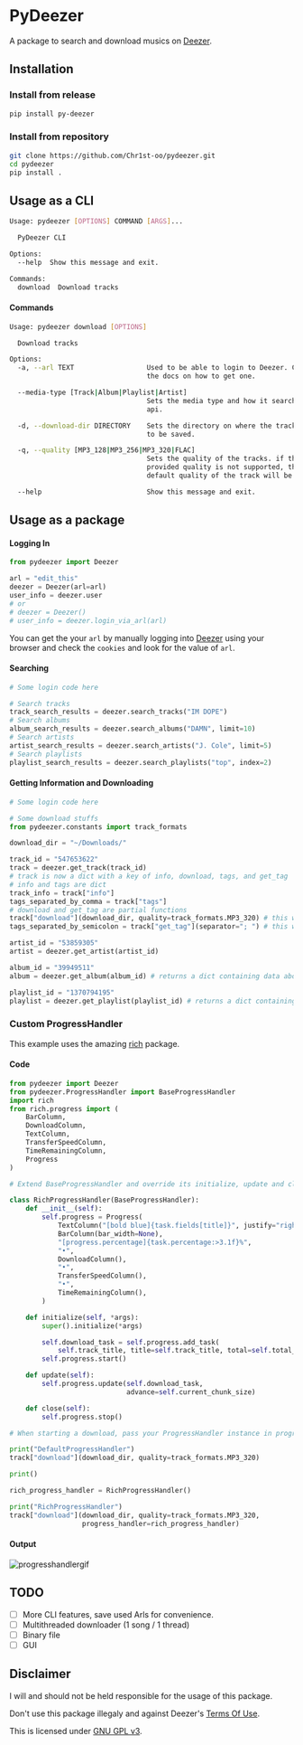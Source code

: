# PyDeezer

A package to search and download musics on [Deezer](https://www.deezer.com/en/).

## Installation

### Install from release

```bash
pip install py-deezer
```

### Install from repository

```bash
git clone https://github.com/Chr1st-oo/pydeezer.git
cd pydeezer
pip install .
```

## Usage as a CLI

```bash
Usage: pydeezer [OPTIONS] COMMAND [ARGS]...

  PyDeezer CLI

Options:
  --help  Show this message and exit.

Commands:
  download  Download tracks
```

#### Commands

```bash
Usage: pydeezer download [OPTIONS]

  Download tracks

Options:
  -a, --arl TEXT                  Used to be able to login to Deezer. Check
                                  the docs on how to get one.

  --media-type [Track|Album|Playlist|Artist]
                                  Sets the media type and how it searches the
                                  api.

  -d, --download-dir DIRECTORY    Sets the directory on where the tracks are
                                  to be saved.

  -q, --quality [MP3_128|MP3_256|MP3_320|FLAC]
                                  Sets the quality of the tracks. if the
                                  provided quality is not supported, the
                                  default quality of the track will be used.

  --help                          Show this message and exit.
```

## Usage as a package

#### Logging In

```python
from pydeezer import Deezer

arl = "edit_this"
deezer = Deezer(arl=arl)
user_info = deezer.user
# or
# deezer = Deezer()
# user_info = deezer.login_via_arl(arl)
```

You can get the your `arl` by manually logging into [Deezer](https://www.deezer.com/) using your browser and check the `cookies` and look for the value of `arl`.

#### Searching

```python
# Some login code here

# Search tracks
track_search_results = deezer.search_tracks("IM DOPE")
# Search albums
album_search_results = deezer.search_albums("DAMN", limit=10)
# Search artists
artist_search_results = deezer.search_artists("J. Cole", limit=5)
# Search playlists
playlist_search_results = deezer.search_playlists("top", index=2)
```

#### Getting Information and Downloading

```python
# Some login code here

# Some download stuffs
from pydeezer.constants import track_formats

download_dir = "~/Downloads/"

track_id = "547653622"
track = deezer.get_track(track_id)
# track is now a dict with a key of info, download, tags, and get_tag
# info and tags are dict
track_info = track["info"]
tags_separated_by_comma = track["tags"]
# download and get_tag are partial functions
track["download"](download_dir, quality=track_formats.MP3_320) # this will download the file, default file name is Filename.[mp3 or flac]
tags_separated_by_semicolon = track["get_tag"](separator="; ") # this will return a dictionary similar to track["tags"] but this will override the default separator

artist_id = "53859305"
artist = deezer.get_artist(artist_id)

album_id = "39949511"
album = deezer.get_album(album_id) # returns a dict containing data about the album

playlist_id = "1370794195"
playlist = deezer.get_playlist(playlist_id) # returns a dict containing data about the playlist
```

### Custom ProgressHandler

This example uses the amazing [rich](https://github.com/willmcgugan/rich) package.

#### Code

```python
from pydeezer import Deezer
from pydeezer.ProgressHandler import BaseProgressHandler
import rich
from rich.progress import (
    BarColumn,
    DownloadColumn,
    TextColumn,
    TransferSpeedColumn,
    TimeRemainingColumn,
    Progress
)

# Extend BaseProgressHandler and override its initialize, update and close methods accordingly

class RichProgressHandler(BaseProgressHandler):
    def __init__(self):
        self.progress = Progress(
            TextColumn("[bold blue]{task.fields[title]}", justify="right"),
            BarColumn(bar_width=None),
            "[progress.percentage]{task.percentage:>3.1f}%",
            "•",
            DownloadColumn(),
            "•",
            TransferSpeedColumn(),
            "•",
            TimeRemainingColumn(),
        )

    def initialize(self, *args):
        super().initialize(*args)

        self.download_task = self.progress.add_task(
            self.track_title, title=self.track_title, total=self.total_size)
        self.progress.start()

    def update(self):
        self.progress.update(self.download_task,
                             advance=self.current_chunk_size)

    def close(self):
        self.progress.stop()

# When starting a download, pass your ProgressHandler instance in progress_handler keyword argument.

print("DefaultProgressHandler")
track["download"](download_dir, quality=track_formats.MP3_320)

print()

rich_progress_handler = RichProgressHandler()

print("RichProgressHandler")
track["download"](download_dir, quality=track_formats.MP3_320,
                  progress_handler=rich_progress_handler)

```

#### Output

![progresshandlergif](https://media.giphy.com/media/hxxU4CWki3jCICMigm/giphy.gif)

## TODO

- [ ] More CLI features, save used Arls for convenience.
- [ ] Multithreaded downloader (1 song / 1 thread)
- [ ] Binary file
- [ ] GUI

## Disclaimer

I will and should not be held responsible for the usage of this package.

Don't use this package illegaly and against Deezer's [Terms Of Use](https://www.deezer.com/legal/cgu).

This is licensed under [GNU GPL v3](https://choosealicense.com/licenses/gpl-3.0/#).
